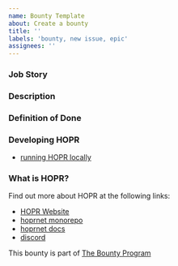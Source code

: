 ```yaml
---
name: Bounty Template
about: Create a bounty
title: ''
labels: 'bounty, new issue, epic'
assignees: ''
---
```


<!--- Please DO NOT remove the automatically added 'new issue' label -->
<!--- Provide a general summary of the issue in the Title above -->

### Job Story

### Description

<!--
Add milestones if applicable:

On large bounties, it might make sense to include various milestones, so to encourage early PRs and minimize delayed / last minute work.
-->

<!--
Add expiry date if applicable:

- If the bounty must be completed before specific date, expiry date must be included.
- Once expired, does it make the bounty invalid or is the bounty still valuable?
-->

### Definition of Done

<!--
Various definition of done points that could be added if they are applicable:

- include a README.md file in project repository
  - include a description of the submission
- host submission using a service such as vercel, include previewable URL in the README.md
  - if hosting submission is not possible, insert screenshots
-->

### Developing HOPR

- [running HOPR locally](https://docs.hoprnet.org/developers/starting-local-cluster#local-setup)

### What is HOPR?

Find out more about HOPR at the following links:

- [HOPR Website](https://hoprnet.org)
- [hoprnet monorepo](https://github.com/hoprnet/hoprnet)
- [hoprnet docs](http://docs.hoprnet.org)
- [discord](https://discord.com/invite/dEAWC4G)

This bounty is part of [The Bounty Program](https://bounties.hoprnet.org/)
